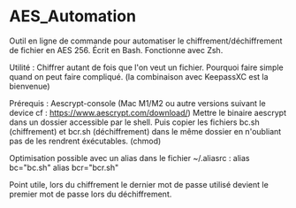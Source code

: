 # AES_Automation
Outil en ligne de commande pour automatiser le chiffrement/déchiffrement de fichier en AES 256. Écrit en Bash. Fonctionne avec Zsh.

Utilité : 
Chiffrer autant de fois que l'on veut un fichier. Pourquoi faire simple quand on peut faire compliqué. (la combinaison avec KeepassXC est la bienvenue)

Prérequis :
  Aescrypt-console (Mac M1/M2 ou autre versions suivant le device cf : https://www.aescrypt.com/download/)
  Mettre le binaire aescrypt dans un dossier accessible par le shell.
  Puis copier les fichiers bc.sh (chiffrement) et bcr.sh (déchiffrement) dans le même dossier en n'oubliant pas de les rendrent éxécutables. (chmod)

Optimisation possible avec un alias dans le fichier ~/.aliasrc :
  alias bc="bc.sh"
  alias bcr="bcr.sh"

Point utile, lors du chiffrement le dernier mot de passe utilisé devient le premier mot de passe lors du déchiffrement. 
